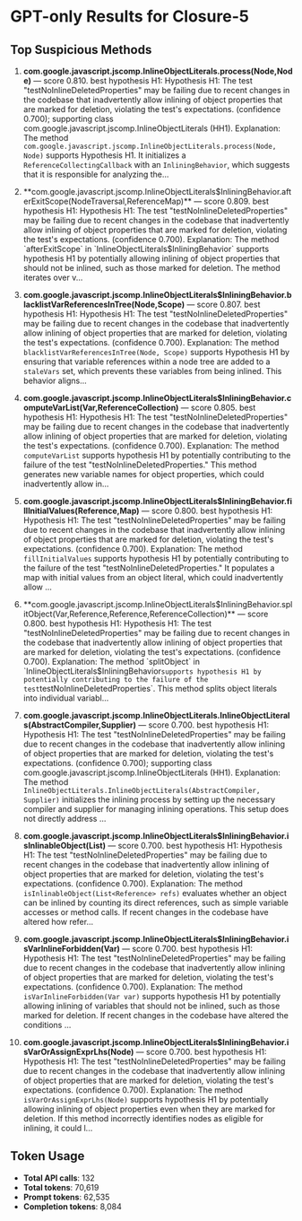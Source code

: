# GPT-only Results for Closure-5

## Top Suspicious Methods

1. **com.google.javascript.jscomp.InlineObjectLiterals.process(Node,Node)** — score 0.810. best hypothesis H1: Hypothesis H1: The test "testNoInlineDeletedProperties" may be failing due to recent changes in the codebase that inadvertently allow inlining of object properties that are marked for deletion, violating the test's expectations. (confidence 0.700); supporting class com.google.javascript.jscomp.InlineObjectLiterals (HH1).
    Explanation: The method `com.google.javascript.jscomp.InlineObjectLiterals.process(Node, Node)` supports Hypothesis H1. It initializes a `ReferenceCollectingCallback` with an `InliningBehavior`, which suggests that it is responsible for analyzing the...

2. **com.google.javascript.jscomp.InlineObjectLiterals$InliningBehavior.afterExitScope(NodeTraversal,ReferenceMap)** — score 0.809. best hypothesis H1: Hypothesis H1: The test "testNoInlineDeletedProperties" may be failing due to recent changes in the codebase that inadvertently allow inlining of object properties that are marked for deletion, violating the test's expectations. (confidence 0.700).
    Explanation: The method `afterExitScope` in `InlineObjectLiterals$InliningBehavior` supports hypothesis H1 by potentially allowing inlining of object properties that should not be inlined, such as those marked for deletion. The method iterates over v...

3. **com.google.javascript.jscomp.InlineObjectLiterals$InliningBehavior.blacklistVarReferencesInTree(Node,Scope)** — score 0.807. best hypothesis H1: Hypothesis H1: The test "testNoInlineDeletedProperties" may be failing due to recent changes in the codebase that inadvertently allow inlining of object properties that are marked for deletion, violating the test's expectations. (confidence 0.700).
    Explanation: The method `blacklistVarReferencesInTree(Node, Scope)` supports Hypothesis H1 by ensuring that variable references within a node tree are added to a `staleVars` set, which prevents these variables from being inlined. This behavior aligns...

4. **com.google.javascript.jscomp.InlineObjectLiterals$InliningBehavior.computeVarList(Var,ReferenceCollection)** — score 0.805. best hypothesis H1: Hypothesis H1: The test "testNoInlineDeletedProperties" may be failing due to recent changes in the codebase that inadvertently allow inlining of object properties that are marked for deletion, violating the test's expectations. (confidence 0.700).
    Explanation: The method `computeVarList` supports hypothesis H1 by potentially contributing to the failure of the test "testNoInlineDeletedProperties." This method generates new variable names for object properties, which could inadvertently allow in...

5. **com.google.javascript.jscomp.InlineObjectLiterals$InliningBehavior.fillInitialValues(Reference,Map)** — score 0.800. best hypothesis H1: Hypothesis H1: The test "testNoInlineDeletedProperties" may be failing due to recent changes in the codebase that inadvertently allow inlining of object properties that are marked for deletion, violating the test's expectations. (confidence 0.700).
    Explanation: The method `fillInitialValues` supports hypothesis H1 by potentially contributing to the failure of the test "testNoInlineDeletedProperties." It populates a map with initial values from an object literal, which could inadvertently allow ...

6. **com.google.javascript.jscomp.InlineObjectLiterals$InliningBehavior.splitObject(Var,Reference,Reference,ReferenceCollection)** — score 0.800. best hypothesis H1: Hypothesis H1: The test "testNoInlineDeletedProperties" may be failing due to recent changes in the codebase that inadvertently allow inlining of object properties that are marked for deletion, violating the test's expectations. (confidence 0.700).
    Explanation: The method `splitObject` in `InlineObjectLiterals$InliningBehavior` supports hypothesis H1 by potentially contributing to the failure of the test `testNoInlineDeletedProperties`. This method splits object literals into individual variabl...

7. **com.google.javascript.jscomp.InlineObjectLiterals.InlineObjectLiterals(AbstractCompiler,Supplier)** — score 0.700. best hypothesis H1: Hypothesis H1: The test "testNoInlineDeletedProperties" may be failing due to recent changes in the codebase that inadvertently allow inlining of object properties that are marked for deletion, violating the test's expectations. (confidence 0.700); supporting class com.google.javascript.jscomp.InlineObjectLiterals (HH1).
    Explanation: The method `InlineObjectLiterals.InlineObjectLiterals(AbstractCompiler, Supplier)` initializes the inlining process by setting up the necessary compiler and supplier for managing inlining operations. This setup does not directly address ...

8. **com.google.javascript.jscomp.InlineObjectLiterals$InliningBehavior.isInlinableObject(List)** — score 0.700. best hypothesis H1: Hypothesis H1: The test "testNoInlineDeletedProperties" may be failing due to recent changes in the codebase that inadvertently allow inlining of object properties that are marked for deletion, violating the test's expectations. (confidence 0.700).
    Explanation: The method `isInlinableObject(List<Reference> refs)` evaluates whether an object can be inlined by counting its direct references, such as simple variable accesses or method calls. If recent changes in the codebase have altered how refer...

9. **com.google.javascript.jscomp.InlineObjectLiterals$InliningBehavior.isVarInlineForbidden(Var)** — score 0.700. best hypothesis H1: Hypothesis H1: The test "testNoInlineDeletedProperties" may be failing due to recent changes in the codebase that inadvertently allow inlining of object properties that are marked for deletion, violating the test's expectations. (confidence 0.700).
    Explanation: The method `isVarInlineForbidden(Var var)` supports hypothesis H1 by potentially allowing inlining of variables that should not be inlined, such as those marked for deletion. If recent changes in the codebase have altered the conditions ...

10. **com.google.javascript.jscomp.InlineObjectLiterals$InliningBehavior.isVarOrAssignExprLhs(Node)** — score 0.700. best hypothesis H1: Hypothesis H1: The test "testNoInlineDeletedProperties" may be failing due to recent changes in the codebase that inadvertently allow inlining of object properties that are marked for deletion, violating the test's expectations. (confidence 0.700).
    Explanation: The method `isVarOrAssignExprLhs(Node)` supports hypothesis H1 by potentially allowing inlining of object properties even when they are marked for deletion. If this method incorrectly identifies nodes as eligible for inlining, it could l...


## Token Usage

- **Total API calls**: 132
- **Total tokens**: 70,619
- **Prompt tokens**: 62,535
- **Completion tokens**: 8,084
